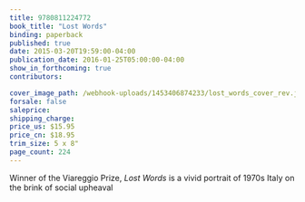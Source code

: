 ```yaml
---
title: 9780811224772
book_title: "Lost Words"
binding: paperback
published: true
date: 2015-03-20T19:59:00-04:00
publication_date: 2016-01-25T05:00:00-04:00
show_in_forthcoming: true
contributors:

cover_image_path: /webhook-uploads/1453406874233/lost_words_cover_rev.jpg
forsale: false
saleprice:
shipping_charge:
price_us: $15.95
price_cn: $18.95
trim_size: 5 x 8"
page_count: 224
---
```

Winner of the Viareggio Prize, _Lost Words_ is a vivid portrait of 1970s Italy on the brink of social upheaval

